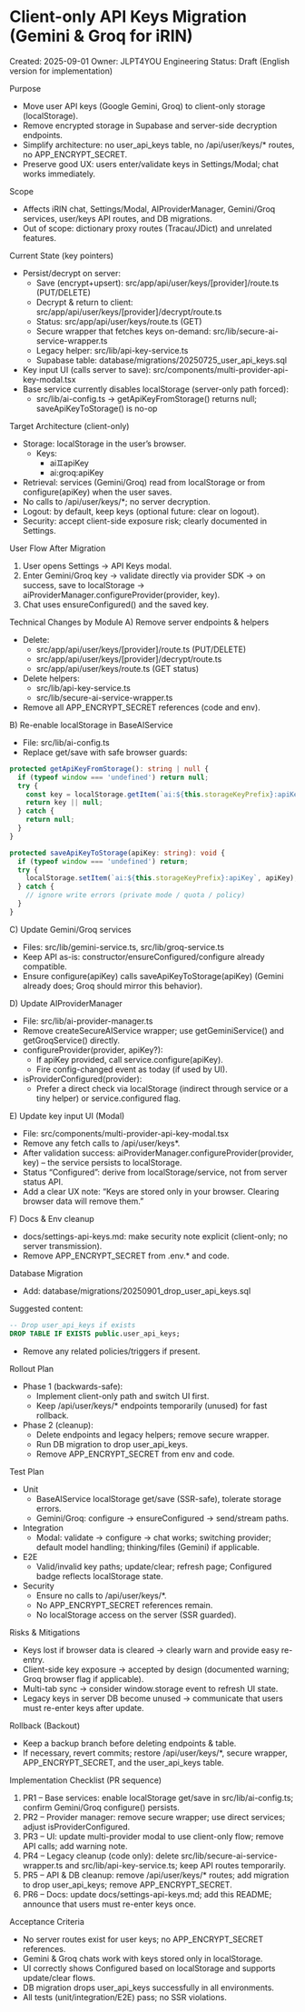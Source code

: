 # Client-only API Keys Migration (Gemini & Groq for iRIN)

Created: 2025-09-01
Owner: JLPT4YOU Engineering
Status: Draft (English version for implementation)

Purpose
- Move user API keys (Google Gemini, Groq) to client-only storage (localStorage).
- Remove encrypted storage in Supabase and server-side decryption endpoints.
- Simplify architecture: no user_api_keys table, no /api/user/keys/* routes, no APP_ENCRYPT_SECRET.
- Preserve good UX: users enter/validate keys in Settings/Modal; chat works immediately.

Scope
- Affects iRIN chat, Settings/Modal, AIProviderManager, Gemini/Groq services, user/keys API routes, and DB migrations.
- Out of scope: dictionary proxy routes (Tracau/JDict) and unrelated features.

Current State (key pointers)
- Persist/decrypt on server:
  - Save (encrypt+upsert): src/app/api/user/keys/[provider]/route.ts (PUT/DELETE)
  - Decrypt & return to client: src/app/api/user/keys/[provider]/decrypt/route.ts
  - Status: src/app/api/user/keys/route.ts (GET)
  - Secure wrapper that fetches keys on-demand: src/lib/secure-ai-service-wrapper.ts
  - Legacy helper: src/lib/api-key-service.ts
  - Supabase table: database/migrations/20250725_user_api_keys.sql
- Key input UI (calls server to save): src/components/multi-provider-api-key-modal.tsx
- Base service currently disables localStorage (server-only path forced):
  - src/lib/ai-config.ts → getApiKeyFromStorage() returns null; saveApiKeyToStorage() is no-op

Target Architecture (client-only)
- Storage: localStorage in the user’s browser.
  - Keys:
    - ai:gemini:apiKey
    - ai:groq:apiKey
- Retrieval: services (Gemini/Groq) read from localStorage or from configure(apiKey) when the user saves.
- No calls to /api/user/keys/*; no server decryption.
- Logout: by default, keep keys (optional future: clear on logout).
- Security: accept client-side exposure risk; clearly documented in Settings.

User Flow After Migration
1) User opens Settings → API Keys modal.
2) Enter Gemini/Groq key → validate directly via provider SDK → on success, save to localStorage → aiProviderManager.configureProvider(provider, key).
3) Chat uses ensureConfigured() and the saved key.

Technical Changes by Module
A) Remove server endpoints & helpers
- Delete:
  - src/app/api/user/keys/[provider]/route.ts (PUT/DELETE)
  - src/app/api/user/keys/[provider]/decrypt/route.ts
  - src/app/api/user/keys/route.ts (GET status)
- Delete helpers:
  - src/lib/api-key-service.ts
  - src/lib/secure-ai-service-wrapper.ts
- Remove all APP_ENCRYPT_SECRET references (code and env).

B) Re-enable localStorage in BaseAIService
- File: src/lib/ai-config.ts
- Replace get/save with safe browser guards:

```ts
protected getApiKeyFromStorage(): string | null {
  if (typeof window === 'undefined') return null;
  try {
    const key = localStorage.getItem(`ai:${this.storageKeyPrefix}:apiKey`);
    return key || null;
  } catch {
    return null;
  }
}

protected saveApiKeyToStorage(apiKey: string): void {
  if (typeof window === 'undefined') return;
  try {
    localStorage.setItem(`ai:${this.storageKeyPrefix}:apiKey`, apiKey);
  } catch {
    // ignore write errors (private mode / quota / policy)
  }
}
```

C) Update Gemini/Groq services
- Files: src/lib/gemini-service.ts, src/lib/groq-service.ts
- Keep API as-is: constructor/ensureConfigured/configure already compatible.
- Ensure configure(apiKey) calls saveApiKeyToStorage(apiKey) (Gemini already does; Groq should mirror this behavior).

D) Update AIProviderManager
- File: src/lib/ai-provider-manager.ts
- Remove createSecureAIService wrapper; use getGeminiService() and getGroqService() directly.
- configureProvider(provider, apiKey?):
  - If apiKey provided, call service.configure(apiKey).
  - Fire config-changed event as today (if used by UI).
- isProviderConfigured(provider):
  - Prefer a direct check via localStorage (indirect through service or a tiny helper) or service.configured flag.

E) Update key input UI (Modal)
- File: src/components/multi-provider-api-key-modal.tsx
- Remove any fetch calls to /api/user/keys*.
- After validation success: aiProviderManager.configureProvider(provider, key) – the service persists to localStorage.
- Status “Configured”: derive from localStorage/service, not from server status API.
- Add a clear UX note: “Keys are stored only in your browser. Clearing browser data will remove them.”

F) Docs & Env cleanup
- docs/settings-api-keys.md: make security note explicit (client-only; no server transmission).
- Remove APP_ENCRYPT_SECRET from .env.* and code.

Database Migration
- Add: database/migrations/20250901_drop_user_api_keys.sql

Suggested content:
```sql
-- Drop user_api_keys if exists
DROP TABLE IF EXISTS public.user_api_keys;
```
- Remove any related policies/triggers if present.

Rollout Plan
- Phase 1 (backwards-safe):
  - Implement client-only path and switch UI first.
  - Keep /api/user/keys/* endpoints temporarily (unused) for fast rollback.
- Phase 2 (cleanup):
  - Delete endpoints and legacy helpers; remove secure wrapper.
  - Run DB migration to drop user_api_keys.
  - Remove APP_ENCRYPT_SECRET from env and code.

Test Plan
- Unit
  - BaseAIService localStorage get/save (SSR-safe), tolerate storage errors.
  - Gemini/Groq: configure → ensureConfigured → send/stream paths.
- Integration
  - Modal: validate → configure → chat works; switching provider; default model handling; thinking/files (Gemini) if applicable.
- E2E
  - Valid/invalid key paths; update/clear; refresh page; Configured badge reflects localStorage state.
- Security
  - Ensure no calls to /api/user/keys/*.
  - No APP_ENCRYPT_SECRET references remain.
  - No localStorage access on the server (SSR guarded).

Risks & Mitigations
- Keys lost if browser data is cleared → clearly warn and provide easy re-entry.
- Client-side key exposure → accepted by design (documented warning; Groq browser flag if applicable).
- Multi-tab sync → consider window.storage event to refresh UI state.
- Legacy keys in server DB become unused → communicate that users must re-enter keys after update.

Rollback (Backout)
- Keep a backup branch before deleting endpoints & table.
- If necessary, revert commits; restore /api/user/keys/*, secure wrapper, APP_ENCRYPT_SECRET, and the user_api_keys table.

Implementation Checklist (PR sequence)
1) PR1 – Base services: enable localStorage get/save in src/lib/ai-config.ts; confirm Gemini/Groq configure() persists.
2) PR2 – Provider manager: remove secure wrapper; use direct services; adjust isProviderConfigured.
3) PR3 – UI: update multi-provider modal to use client-only flow; remove API calls; add warning note.
4) PR4 – Legacy cleanup (code only): delete src/lib/secure-ai-service-wrapper.ts and src/lib/api-key-service.ts; keep API routes temporarily.
5) PR5 – API & DB cleanup: remove /api/user/keys/* routes; add migration to drop user_api_keys; remove APP_ENCRYPT_SECRET.
6) PR6 – Docs: update docs/settings-api-keys.md; add this README; announce that users must re-enter keys once.

Acceptance Criteria
- No server routes exist for user keys; no APP_ENCRYPT_SECRET references.
- Gemini & Groq chats work with keys stored only in localStorage.
- UI correctly shows Configured based on localStorage and supports update/clear flows.
- DB migration drops user_api_keys successfully in all environments.
- All tests (unit/integration/E2E) pass; no SSR violations.

